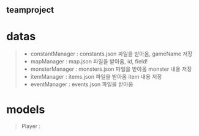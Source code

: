 ## teamproject
# datas
> - constantManager : constants.json 파일을 받아옴, gameName 저장
> - mapManager : map.json 파일을 받아옴, id, field!
> - monsterManager : monsters.json 파일을 받아옴 monster 내용 저장 
> - itemManager : items.json 파일을 받아옴 item 내용 저장
> - eventManager : events.json 파일을 받아옴 

# models 
> Player :

